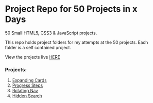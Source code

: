 # Project Repo for 50 Projects in x Days

50 Small HTML5, CSS3 & JavaScript projects.

This repo holds project folders for my attempts at the 50 projects.
Each folder is a self contained project.

View the projects live [HERE](https://50projects.netlify.app/)

### Projects:

1. [Expanding Cards](https://github.com/JimBowler82/50-Projects-Repo/tree/main/1-Expanding-Cards)
2. [Progress Steps](https://github.com/JimBowler82/50-Projects-Repo/tree/main/2-Progress-Steps)
3. [Rotating Nav](https://github.com/JimBowler82/50-Projects-Repo/tree/main/3-Rotating-Nav)
4. [Hidden Search](https://github.com/JimBowler82/50-Projects-Repo/tree/main/4-Hidden-Search)
